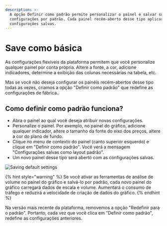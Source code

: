 ```yaml
---
description: >-
  A opção Definir como padrão permite personalizar o painel e salvar suas
  configurações por padrão. Cada painel recém-aberto desse tipo aplicará as
  configurações salvas.
---
```


# Save como básica

As configurações flexíveis da plataforma permitem que você personalize qualquer painel por conta própria. Altere a fonte, a cor, adicione indicadores, determine a exibição das colunas necessárias na tabela, etc.

Mas se você não deseja configurar os painéis recém-abertos desse tipo todas as vezes, criamos a opção "Definir como padrão" que redefine as configurações de fábrica..

## Como definir como padrão funciona?

* Abra o painel ao qual você deseja atribuir novas configurações.
* Personalize o painel. Por exemplo, no painel do gráfico, adicione qualquer indicador, altere o tamanho da fonte do eixo dos preços, altere a cor do plano de fundo.
* Clique no menu de contexto do painel \(canto superior esquerdo\) e clique em "Definir como padrão". Você verá a mensagem "Configurações salvas como layout padrão".
* Um novo painel desse tipo será aberto com as configurações salvas.

![Saving default settings](../.gitbook/assets/set-as-default.gif)

{% hint style="warning" %}
Se você ativar as ferramentas de análise de volume no painel do gráfico e salvá-lo por padrão, cada novo painel do gráfico carregará dados de escala e volume. Aumentará o consumo de tráfego e reduzirá a velocidade de criação de dados do gráfico.
{% endhint %}

Na versão mais recente da plataforma, removemos a opção "Redefinir para o padrão". Portanto, cada vez que você clica em "Definir como padrão", redefine as configurações anteriores.

